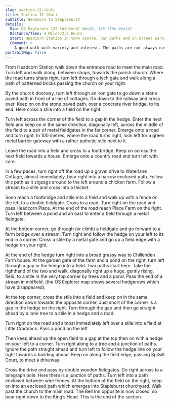 ```yaml
---
slug: section-12-(out)
title: Section 12 (Out)
subtitle: Headcorn to Staplehurst
details:
  Map: OS Explorers 137 (Ashford) &#x26; 136 (The Weald)
  Distance/Time: 4 Miles/2.5 Hours
  Start: Headcorn Station in town centre; car parks and on street parking (but to be sought out in roads behind the main street).
  Comment: >
    A good walk with variety and interest. The paths are not always easy to find, there are stiles and maybe gates to climb. This is a low lying area with many streams and ponds, so be prepared in wet weather.
portraitMap: false
---
```

From Headcorn Station walk down the entrance road to meet the main road. Turn left and walk along, between shops, towards the parish church. Where the road turns sharp right, turn left through a lych gate and walk along a path of patterned bricks passing the church on your right.

By the church doorway, turn left through an iron gate to go down a stone paved path in front of a line of cottages. Go down to the railway and cross over. Keep on on the stone paved path, over a concrete river bridge, to its end. Here cross a stile into a field on the right.

Turn left across the corner of the field to a gap in the hedge. Enter the next field and keep on in the same direction, diagonally left, across the middle of the field to a pair of metal fieldgates in the far corner. Emerge onto a road and turn right. In 100 metres, where the road turns right, look left for a green metal barrier gateway with a rather pathetic stile next to it.

Leave the road into a field and cross to a footbridge. Keep on across the next field towards a house. Emerge onto a country road and turn left with care.

In a few paces, turn right off the road up a gravel drive to Waterlane Cottage, almost immediately, bear right into a narrow enclosed path. Follow this path as it zigzags around to the left around a chicken farm. Follow a stream to a stile and cross into a thicket.

Soon reach a footbridge and stile into a field and walk up with a fence on the left to a double fieldgate. Cross to a road. Turn right on the road and pass Headcorn Place. At the end of the road reach Place Farm on the right. Turn left between a pond and an oast to enter a field through a metal fieldgate.

At the bottom corner, go through (or climb) a fieldgate and go forward to a farm bridge over a stream. Turn right and follow the hedge on your left to its end in a corner. Cross a stile by a metal gate and go up a field edge with a hedge on your right.

At the end of the hedge turn right into a broad grassy way to Chillenden Farm house. At the garden gate of the farm and a pond on the right, turn left through a gap in the hedge into a field. Two paths start here. Take the righthand of the two and walk, diagonally right up a huge, gently rising, field, to a stile in the very top corner by trees and a pond. Pass the end of a stream in midfield. (the OS Explorer map shows several hedgerows which have disappeared).

At the top corner, cross the stile into a field and keep on in the same direction down towards the opposite corner. Just short of the corner is a gap in the hedge on the right. Turn through the gap and then go straight ahead by a lone tree to a stile in a hedge and a road.

Turn right on the road and almost immediately left over a stile into a field at Little Craddock. Pass a pond on the left

Then keep ahead up the open field to a gap at the top then on with a hedge on your left to a corner. Turn right along to a tree and a junction of paths. Ignore the path straight ahead and turn left to follow the hedge line on your right towards a building ahead. Keep on along the field edge, passing Spilsill Court, to meet a driveway.

Cross the drive and pass by double wooden fieldgates. Go right across to a telegraph pole. Here there is a junction of paths. Turn left into a path enclosed between wire fences. At the bottom of the field on the right, keep on into an enclosed path which emerges into Staplehurst churchyard. Walk past the church to the main road. The Bell Inn opposite is now closed, so bear right down to the King’s Head. This is the end of the section.

